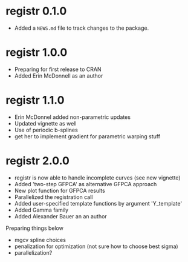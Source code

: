 # registr 0.1.0

* Added a `NEWS.md` file to track changes to the package.


# registr 1.0.0

* Preparing for first release to CRAN
* Added Erin McDonnell as an author


# registr 1.1.0

* Erin McDonnel added non-parametric updates
* Updated vignette as well
* Use of periodic b-splines
* get her to implement gradient for parametric warping stuff

# registr 2.0.0

* registr is now able to handle incomplete curves (see new vignette)
* Added 'two-step GFPCA' as alternative GFPCA approach
* New plot function for GFPCA results
* Parallelized the registration call
* Added user-specified template functions by argument 'Y_template'
* Added Gamma family
* Added Alexander Bauer an an author


Preparing things below

* mgcv spline choices
* penalization for optimization (not sure how to choose best sigma)
* parallelization? 

